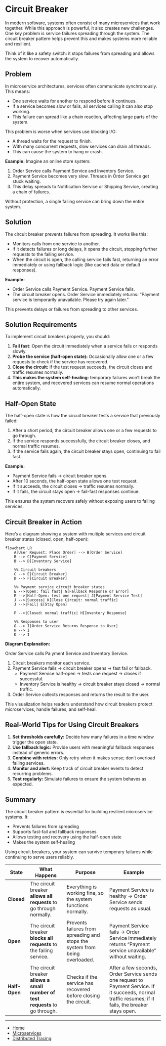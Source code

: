 # Circuit Breaker

In modern software, systems often consist of many microservices that work together. While this approach is powerful, it also creates new challenges. 
One key problem is service failures spreading through the system. The circuit breaker pattern helps prevent this and makes systems more reliable and resilient.

Think of it like a safety switch: it stops failures from spreading and allows the system to recover automatically.

## Problem

In microservice architectures, services often communicate synchronously. This means:

- One service waits for another to respond before it continues.
- If a service becomes slow or fails, all services calling it can also stop working.
- This failure can spread like a chain reaction, affecting large parts of the system.

This problem is worse when services use blocking I/O:

- A thread waits for the request to finish.
- With many concurrent requests, slow services can drain all threads.
- This can cause the system to hang or crash.

**Example:** Imagine an online store system:

1. Order Service calls Payment Service and Inventory Service.
2. Payment Service becomes very slow. Threads in Order Service get stuck waiting.
3. This delay spreads to Notification Service or Shipping Service, creating a chain of failures.

Without protection, a single failing service can bring down the entire system.

## Solution

The circuit breaker prevents failures from spreading. It works like this:

- Monitors calls from one service to another.
- If it detects failures or long delays, it opens the circuit, stopping further requests to the failing service.
- When the circuit is open, the calling service fails fast, returning an error immediately or using fallback logic (like cached data or default responses).

**Example:**

- Order Service calls Payment Service. Payment Service fails.
- The circuit breaker opens. Order Service immediately returns: “Payment service is temporarily unavailable. Please try again later.”

This prevents delays or failures from spreading to other services.

## Solution Requirements

To implement circuit breakers properly, you should:

1. **Fail fast:** Open the circuit immediately when a service fails or responds slowly.
2. **Probe the service (half-open state):** Occasionally allow one or a few requests to check if the service has recovered.
3. **Close the circuit:** If the test request succeeds, the circuit closes and traffic resumes normally.
4. **This makes the system self-healing:** temporary failures won’t break the entire system, and recovered services can resume normal operations automatically.

## Half-Open State

The half-open state is how the circuit breaker tests a service that previously failed:

1. After a short period, the circuit breaker allows one or a few requests to go through.
2. If the service responds successfully, the circuit breaker closes, and normal traffic resumes.
3. If the service fails again, the circuit breaker stays open, continuing to fail fast.

**Example:**

- Payment Service fails → circuit breaker opens.
- After 10 seconds, the half-open state allows one test request.
- If it succeeds, the circuit closes → traffic resumes normally.
- If it fails, the circuit stays open → fail-fast responses continue.

This ensures the system recovers safely without exposing users to failing services.

## Circuit Breaker in Action

Here’s a diagram showing a system with multiple services and circuit breaker states (closed, open, half-open):

```
flowchart LR
    A[User Request: Place Order] --> B[Order Service]
    B --> C[Payment Service]
    B --> D[Inventory Service]

    %% Circuit breakers
    C --> E[Circuit Breaker]
    D --> F[Circuit Breaker]

    %% Payment service circuit breaker states
    E -->|Open: fail fast| G[Fallback Response or Error]
    E -->|Half-Open: test one request| J[Payment Service Test]
    J -->|Success| K[Close Circuit: normal traffic]
    J -->|Fail| E[Stay Open]

    F -->|Closed: normal traffic| H[Inventory Response]

    %% Responses to user
    G --> I[Order Service Returns Response to User]
    H --> I
    K --> I
```

**Diagram Explanation:**

Order Service calls Pa  yment Service and Inventory Service.

1. Circuit breakers monitor each service.
2. Payment Service fails → circuit breaker opens → fast fail or fallback.
    - Payment Service half-open → tests one request → closes if successful.
    - Inventory Service is healthy → circuit breaker stays closed → normal traffic.
3. Order Service collects responses and returns the result to the user.

This visualization helps readers understand how circuit breakers protect microservices, handle failures, and self-heal.

## Real-World Tips for Using Circuit Breakers

1. **Set thresholds carefully:** Decide how many failures in a time window trigger the open state.
2. **Use fallback logic:** Provide users with meaningful fallback responses instead of generic errors.
3. **Combine with retries:** Only retry when it makes sense; don’t overload failing services.
4. **Monitor and alert:** Keep track of circuit breaker events to detect recurring problems.
5. **Test regularly:** Simulate failures to ensure the system behaves as expected.

## Summary

The circuit breaker pattern is essential for building resilient microservice systems. It:

- Prevents failures from spreading
- Supports fast-fail and fallback responses
- Allows testing and recovery using the half-open state
- Makes the system self-healing

Using circuit breakers, your system can survive temporary failures while continuing to serve users reliably.

| **State**     | **What Happens**                                                              | **Purpose**                                                                  | **Example**                                                                                                                                           |
| ------------- | ----------------------------------------------------------------------------- | ---------------------------------------------------------------------------- | ----------------------------------------------------------------------------------------------------------------------------------------------------- |
| **Closed**    | The circuit breaker **allows all requests** to go through normally.           | Everything is working fine, so the system functions normally.                | Payment Service is healthy → Order Service sends requests as usual.                                                                                   |
| **Open**      | The circuit breaker **blocks all requests** to the failing service.           | Prevents failures from spreading and stops the system from being overloaded. | Payment Service fails → Order Service immediately returns “Payment service unavailable” without waiting.                                              |
| **Half-Open** | The circuit breaker **allows a small number of test requests** to go through. | Checks if the service has recovered before closing the circuit.              | After a few seconds, Order Service sends one request to Payment Service. If it succeeds, normal traffic resumes; if it fails, the breaker stays open. |


---

- [Home](./../../README.md)
- [Microservices](./../tutorials.md)
- [Distributed Tracing](./6_Distributed_Tracing.md)